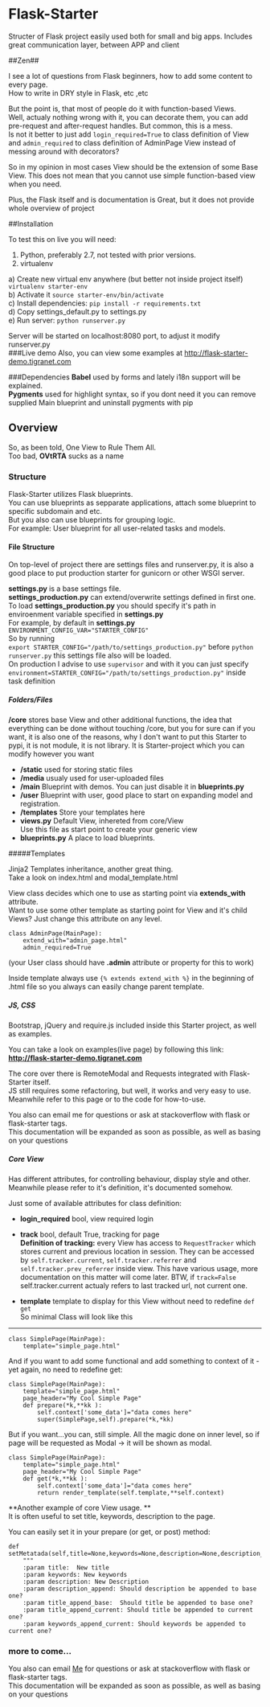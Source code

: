 # Flask-Starter

Structer of Flask project easily used both for small and big apps. Includes great communication layer, between APP and client

##Zen##

I see a lot of questions from Flask beginners, how to add some content to every page.  
How to write in DRY style in Flask, etc ,etc

But the point is, that most of people do it with function-based Views.  
Well, actualy nothing wrong with it, you can decorate them, you can add pre-request and after-request handles. But common, this is a mess.  
Is not it better to just add `login_required=True` to class definition of View and `admin_required` to class definition of AdminPage View instead of messing around with decorators?

So in my opinion in most cases View should be the extension of some Base View. This does not mean that you cannot use simple function-based view when you need.

Plus, the Flask itself and is documentation is Great, but it does not provide whole overview of project

##Installation

To test this on live you will need:

1) Python, preferably 2.7, not tested with prior versions.  
2) virtualenv  

a) Create new virtual env anywhere (but better not inside project itself) `virtualenv starter-env`  
b) Activate it `source starter-env/bin/activate`  
c) Install dependencies: `pip install -r requirements.txt`  
d) Copy settings_default.py to settings.py  
e) Run server: `python runserver.py`  


Server will be started on localhost:8080 port, to adjust it modify runserver.py  
###Live demo
Also, you can view some examples at http://flask-starter-demo.tigranet.com

###Dependencies
**Babel** used by forms and lately i18n support will be explained.  
**Pygments** used for highlight syntax, so if you dont need it you can remove supplied Main blueprint and uninstall pygments with pip


## Overview

So, as been told, One View to Rule Them All.  
Too bad, __OVtRTA__ sucks as a name

### Structure

Flask-Starter utilizes Flask blueprints.   
You can use blueprints as sepparate applications, attach some blueprint to specific subdomain and etc.  
But you also can use blueprints for grouping logic.  
For example: User blueprint for all user-related tasks and models.

#### File Structure
On top-level of project there are settings files and runserver.py, it is also a good place to put production starter for gunicorn or other WSGI server.

**settings.py** is a base settings file.  
**settings_production.py** can extend/overwrite settings defined in first one.  
To load **settings_production.py** you should specify it's path in enviroenment variable specified in **settings.py**  
For example, by default in **settings.py**
`ENVIRONMENT_CONFIG_VAR="STARTER_CONFIG"`  
So by running   
`export STARTER_CONFIG="/path/to/settings_production.py"`
before `python runserver.py` this settings file also will be loaded.  
On production I advise to use `supervisor` and with it you can just specify 
`environment=STARTER_CONFIG="/path/to/settings_production.py"` inside task definition

##### Folders/Files
**/core** stores base View and other additional functions, the idea that everything can be done without touching /core, but you for sure can if you want, it is also one of the reasons, why I don't want to put this Starter to pypi, it is not module, it is not library. It is Starter-project which you can modify however you want  
  
- **/static** used for storing static files  
- **/media** usualy used for user-uploaded files  
- **/main** Blueprint with demos. You can just disable it   in **blueprints.py**
- **/user** Blueprint with user, good place to start on expanding model and registration.  
- **/templates** Store your templates here
- **views.py** Default View, inhereted from core/View  
Use this file as start point to create your generic view  
- **blueprints.py** A place to load blueprints.  

#####Templates

Jinja2 Templates inheritance, another great thing.  
Take a look on index.html and modal_template.html
 
View class decides which one to use as starting point via **extends_with** attribute.  
Want to use some other template as starting point for View and it's child Views? Just change this attribute on any level.

	class AdminPage(MainPage):
		extend_with="admin_page.html"
		admin_required=True

(your User class should have **.admin** attribute or property for this to work)

Inside template always use 
`{% extends extend_with %}` in the beginning of .html file so you always can easily change parent template.

##### JS, CSS
Bootstrap, jQuery and require.js included inside this Starter project, as well as examples.

You can take a look on examples(live page) by following this link:
**<http://flask-starter-demo.tigranet.com>**

The core over there is RemoteModal and Requests integrated with Flask-Starter itself.   
JS still requires some refactoring, but well, it works and very easy to use.  
Meanwhile refer to this page or to the code for how-to-use.

You also can email me for questions or ask at stackoverflow with flask or flask-starter tags.  
This documentation will be expanded as soon as possible, as well as basing on your questions 

##### Core View 

Has different attributes, for controlling behaviour, display style and other.  
Meanwhile please refer to it's definition, it's documented somehow.

Just some of available attributes for class definition: 
 
- **login_required** bool, view required login
- **track** bool, default True, tracking for page  
**Definition of tracking:**  every View has access to `RequestTracker` which stores current and previous location in session. They can be accessed by `self.tracker.current`, `self.tracker.referrer` and `self.tracker.prev_referrer` inside view. This have various usage, more documentation on this matter will come later. BTW, if `track=False` self.tracker.current actualy refers to last tracked url, not current one.

- **template** template to display for this View without need to redefine `def get`  
So minimal Class will look like this
***

	class SimplePage(MainPage):
		template="simple_page.html"

And if you want to add some functional and add something to context of it - yet again, no need to redefine get:

	class SimplePage(MainPage):
		template="simple_page.html"
		page_header="My Cool Simple Page"
		def prepare(*k,**kk	):
			self.context['some_data']="data comes here"
			super(SimplePage,self).prepare(*k,*kk)
			
But if you want…you can, still simple. All the magic done on inner level, so if page will be requested as Modal -> it will be shown as modal.


	class SimplePage(MainPage):
		template="simple_page.html"
		page_header="My Cool Simple Page"
		def get(*k,**kk	):
			self.context['some_data']="data comes here"
			return render_template(self.template,**self.context)

**Another example of core View usage.  **  
It is often useful to set title, keywords, description to the page.

You can easily set it in your prepare (or get, or post) method:

	def setMetatada(self,title=None,keywords=None,description=None,description_append=False,title_append_base=True,title_append_current=False,keywords_append_current=True):
        """
        :param title:  New title
        :param keywords: New keywords
        :param description: New Description
        :param description_append: Should description be appended to base one?
        :param title_append_base:  Should title be appended to base one?
        :param title_append_current: Should title be appended to current one?
        :param keywords_append_current: Should keywords be appended to current one?
        
        
### more to come…

You also can email [Me](mailto:tigrawap@gmail.com) for questions or ask at stackoverflow with flask or flask-starter tags.    
This documentation will be expanded as soon as possible, as well as basing on your questions 

